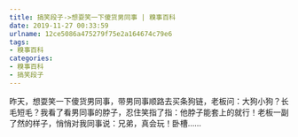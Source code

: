 ```yaml
---
title: 搞笑段子->想耍笑一下傻货男同事 | 糗事百科
date: 2019-11-27 00:33:59
urlname: 12ce5086a475279f75e2a164674c79e6
tags: 
- 糗事百科
categories:
- 糗事百科
- 搞笑段子
---
```

昨天，想耍笑一下傻货男同事，带男同事顺路去买条狗链，老板问：大狗小狗？长毛短毛？我看了看男同事的脖子，忍住笑指了指：他脖子能套上的就行！老板一副了然的样子，悄悄对我同事说：兄弟，真会玩！卧槽……


